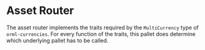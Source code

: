 # Asset Router
The asset router implements the traits required by the `MultiCurrency` type of `orml-currencies`.
For every function of the traits, this pallet does determine which underlying pallet has to be called.
